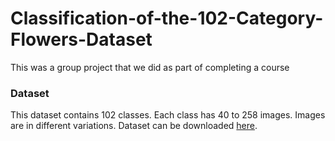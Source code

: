 # Classification-of-the-102-Category-Flowers-Dataset
This was a group project that we did as part of completing a course
### Dataset
This dataset contains 102 classes. Each class has 40 to 258 images. Images are in different variations. Dataset can be downloaded [here](http://www.robots.ox.ac.uk/~vgg/data/flowers/102/index.html).
